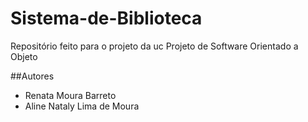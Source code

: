 # Sistema-de-Biblioteca
Repositório feito para o projeto da uc Projeto de Software Orientado a Objeto

##Autores
 - Renata Moura Barreto
 - Aline Nataly Lima de Moura
